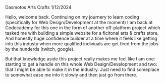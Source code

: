 Dasmotos Arts Crafts 1/12/2024

Hello, welcome back. Continuing on my journery to learn coding (specifically for Web Design/Development at the moment) I am back at Codecademy for this one in the form of another off-platform project 
which tasked me with building a simple website for a ficitonal arts & crafts store. And honestly huge confidence builder at a time where it feels like getting into this industy when more qualified indiviuals are
get fired from the jobs by the hunderds (twitch, google). 

But that knowledge aside this project really makes me feel like I am one: starting to get a handle on this whole Web Design/Development and two: that I might be able to make it in the industry. Just need to find someplace to 
somewhat ease me into it slowly and then just go from there.
